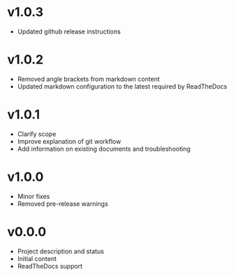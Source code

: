 # v1.0.3
* Updated github release instructions

# v1.0.2
* Removed angle brackets from markdown content
* Updated markdown configuration to the latest required by ReadTheDocs

# v1.0.1
* Clarify scope
* Improve explanation of git workflow
* Add information on existing documents and troubleshooting

# v1.0.0
* Minor fixes
* Removed pre-release warnings

# v0.0.0
* Project description and status
* Initial content
* ReadTheDocs support
